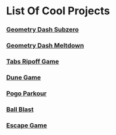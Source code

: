 # **List Of Cool Projects**                                                                                                                                                         


### [**Geometry Dash Subzero**](/.U_-V-U-tb-Pem3-QxFNmuY-SLAH-7-y7K8-yu7wsAGk-Bq8-_Q-Ra-8-F-rMQLm-a-ps-VWtgKD-9-U-4-CpLZ-P-/Geometry-Subzero.html)                                                                                                             
### [**Geometry Dash Meltdown**](/.U_-V-U-tb-Pem3-QxFNmuY-SLAH-7-y7K8-yu7wsAGk-Bq8-_Q-Ra-8-F-rMQLm-a-ps-VWtgKD-9-U-4-CpLZ-P-/Geometry-Meltdown.html)                                                                                                                       
### [**Tabs Ripoff Game**](/.U_-V-U-tb-Pem3-QxFNmuY-SLAH-7-y7K8-yu7wsAGk-Bq8-_Q-Ra-8-F-rMQLm-a-ps-VWtgKD-9-U-4-CpLZ-P-/Tabs-Ripoff.html)                                                   
### [**Dune Game**](/.U_-V-U-tb-Pem3-QxFNmuY-SLAH-7-y7K8-yu7wsAGk-Bq8-_Q-Ra-8-F-rMQLm-a-ps-VWtgKD-9-U-4-CpLZ-P-/Dune-Game.html)                                          
                                                          
### [**Pogo Parkour**](/.U_-V-U-tb-Pem3-QxFNmuY-SLAH-7-y7K8-yu7wsAGk-Bq8-_Q-Ra-8-F-rMQLm-a-ps-VWtgKD-9-U-4-CpLZ-P-/Pogo-Parkour.html)                                                        
### [**Ball Blast**](/.U_-V-U-tb-Pem3-QxFNmuY-SLAH-7-y7K8-yu7wsAGk-Bq8-_Q-Ra-8-F-rMQLm-a-ps-VWtgKD-9-U-4-CpLZ-P-/Ball-Blast.html)                                                                         
### [**Escape Game**](/.U_-V-U-tb-Pem3-QxFNmuY-SLAH-7-y7K8-yu7wsAGk-Bq8-_Q-Ra-8-F-rMQLm-a-ps-VWtgKD-9-U-4-CpLZ-P-/Escape-Game.html)                                                                                                                                                                                                     
                                
